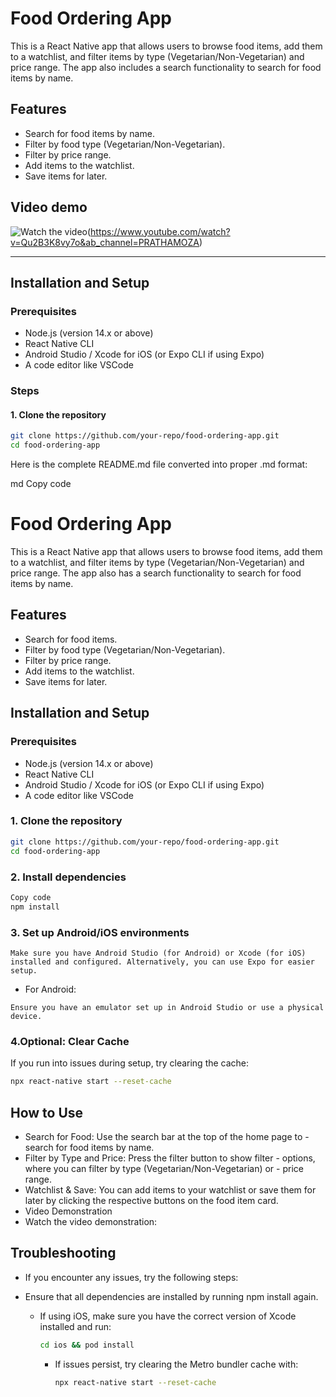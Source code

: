 # Food Ordering App

This is a React Native app that allows users to browse food items, add them to a watchlist, and filter items by type (Vegetarian/Non-Vegetarian) and price range. The app also includes a search functionality to search for food items by name.

## Features

- Search for food items by name.
- Filter by food type (Vegetarian/Non-Vegetarian).
- Filter by price range.
- Add items to the watchlist.
- Save items for later.

## Video demo

![Watch the video](https://miro.medium.com/v2/resize:fit:915/1*is_n9D4_T21bg5TbBYKW7Q.jpeg)(https://www.youtube.com/watch?v=Qu2B3K8vy7o&ab_channel=PRATHAMOZA)

---

## Installation and Setup

### Prerequisites

- Node.js (version 14.x or above)
- React Native CLI
- Android Studio / Xcode for iOS (or Expo CLI if using Expo)
- A code editor like VSCode

### Steps

#### 1. Clone the repository

```bash
git clone https://github.com/your-repo/food-ordering-app.git
cd food-ordering-app
```

Here is the complete README.md file converted into proper .md format:

md
Copy code

# Food Ordering App

This is a React Native app that allows users to browse food items, add them to a watchlist, and filter items by type (Vegetarian/Non-Vegetarian) and price range. The app also has a search functionality to search for food items by name.

## Features

- Search for food items.
- Filter by food type (Vegetarian/Non-Vegetarian).
- Filter by price range.
- Add items to the watchlist.
- Save items for later.

## Installation and Setup

### Prerequisites

- Node.js (version 14.x or above)
- React Native CLI
- Android Studio / Xcode for iOS (or Expo CLI if using Expo)
- A code editor like VSCode

### 1. Clone the repository

```bash
git clone https://github.com/your-repo/food-ordering-app.git
cd food-ordering-app
```

### 2. Install dependencies

```bash
Copy code
npm install
```

### 3. Set up Android/iOS environments

```
Make sure you have Android Studio (for Android) or Xcode (for iOS) installed and configured. Alternatively, you can use Expo for easier setup.
```

- For Android:

```
Ensure you have an emulator set up in Android Studio or use a physical device.
```

### 4.Optional: Clear Cache

If you run into issues during setup, try clearing the cache:

```bash
npx react-native start --reset-cache
```

## How to Use

- Search for Food: Use the search bar at the top of the home page to - search for food items by name.
- Filter by Type and Price: Press the filter button to show filter - options, where you can filter by type (Vegetarian/Non-Vegetarian) or - price range.
- Watchlist & Save: You can add items to your watchlist or save them for later by clicking the respective buttons on the food item card.
- Video Demonstration
- Watch the video demonstration:

## Troubleshooting

- If you encounter any issues, try the following steps:

- Ensure that all dependencies are installed by running npm install again.
  - If using iOS, make sure you have the correct version of Xcode installed and run:
    ```bash
    cd ios && pod install
    ```
    - If issues persist, try clearing the Metro bundler cache with:
      ```bash
      npx react-native start --reset-cache
      ```
